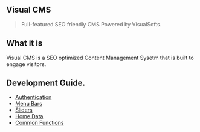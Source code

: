 <h2 id="tos">Visual CMS</h2>

> Full-featured SEO friendly CMS Powered by VisualSofts.

## What it is

Visual CMS is a SEO optimized Content Management Sysetm that is built to engage visitors.

## Development Guide.
 * [Authentication](authentication.md)
 * [Menu Bars](menus.md)
 * [Sliders](sliders.md)
 * [Home Data](home-data.md)
 * [Common Functions](commonfunctions.md)



